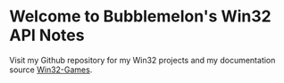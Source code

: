# Welcome to Bubblemelon's Win32 API Notes

Visit my Github repository for my Win32 projects and my documentation source [Win32-Games](https://github.com/bubblemelon/Win32-Games).
